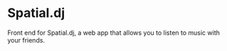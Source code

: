 # Spatial.dj

Front end for Spatial.dj, a web app that allows you to listen to music with your friends.
